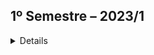 ## 1º Semestre – 2023/1

<details> 


### Apresentação do Parceiro (Empresa) - Quem é?

Seguem os links para conhecer a _Empresa_


### Objetivo do Projeto
" Fale sobre o projeto desenvolvido. Apresente a empresa parceira, o problema e a solução entregue pela equipe (mínimo de um parágrafo por item). Recomenda-se o uso de figuras (ou até mesmo vídeos) para ilustrar os principais projetos."


Segue link para conhecer a aplicação _NOME DA APLICAÇÃO_:

[Aplicação _NOME DA APLICAÇÃO_](Adcionar o link da aplicação)


#### Tecnologias Utilizadas
" Apresente brevemente as tecnologias utilizadas. Uma tecnologia por linha. Indique qual a importância de cada tecnologia para o projeto."

#### Contribuições Pessoais
Para a elaboração e desenvolvimento do projeto no 1° semestre as minhas contribuições foram as seguintes atribuições:


Dessa forma, seguem os desenvolvimentos de cada sprint, estruturadas da seguinte forma:

  	- _Sprint 1_:
    - _Sprint 2_:
    - _Sprint 3_:
    - _Sprint 4_:

#### Hard Skills
Apresente as hard skills que você utilizou/desenvolveu durante o projeto e o nível de proficiência alcançado. Exemplo: CSS - Sei fazer com autonomia

#### Soft Skills
Apresente as soft skills que você utilizou/desenvolveu durante o projeto e em quais situações elas foram fundamentais. Exemplo: Comunicação - Precisei exercitar minhas habilidades de comunicação para viabilizar as reuniões semanais levando em conta as disponibilidades dos membros, que não cursavam as mesmas disciplinas.
</details>